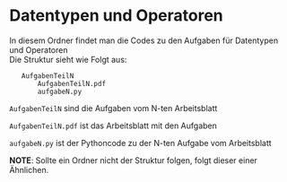 # Datentypen und Operatoren
 In diesem Ordner findet man die Codes zu den Aufgaben für Datentypen und Operatoren <br>
 Die Struktur sieht wie Folgt aus:
 ```
    AufgabenTeilN
        AufgabenTeilN.pdf
        aufgabeN.py
```

`AufgabenTeilN` sind die Aufgaben vom N-ten Arbeitsblatt

`AufgabenTeilN.pdf` ist das Arbeitsblatt mit den Aufgaben

`aufgabeN.py` ist der Pythoncode zu der N-ten Aufgabe vom Arbeitsblatt

**NOTE**: Sollte ein Ordner nicht der Struktur folgen, folgt dieser einer Ähnlichen.
